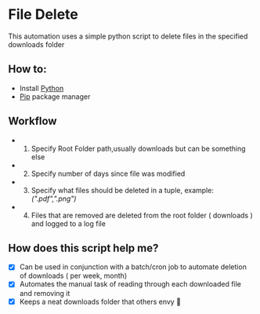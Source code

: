 # File Delete

This automation uses a simple python script to delete files in the specified downloads folder

## How to:

- Install [Python](https://www.python.org/downloads/)
- [Pip](https://pypi.org/project/pip/) package manager


## Workflow

- 1) Specify Root Folder path,usually downloads but can be something else 
- 2) Specify number of days since file was modified
- 3) Specify what files should be deleted in a tuple, example: *(".pdf",".png")*
- 4) Files that are removed are deleted from the root folder ( downloads ) and logged to a log file

## How does this script help me?

- [x] Can be used in conjunction with a batch/cron job to automate deletion of downloads ( per week, month)
- [x] Automates the manual task of reading through each downloaded file and removing it
- [x] Keeps a neat downloads folder that others envy 🫠